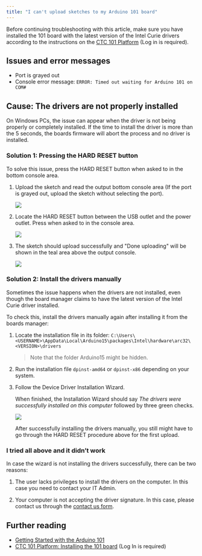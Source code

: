 ```yaml
---
title: "I can't upload sketches to my Arduino 101 board"
---
```



Before continuing troubleshooting with this article, make sure you have installed the 101 board with the latest version of the Intel Curie drivers according to the instructions on the [CTC 101 Platform](https://create.arduino.cc/ctc/101/course/view.php?id=250&section=15) (Log in is required).

## Issues and error messages

* Port is grayed out
* Console error message: `ERROR: Timed out waiting for Arduino 101 on COM#`

## Cause: The drivers are not properly installed

On Windows PCs, the issue can appear when the driver is not being properly or completely installed. If the time to install the driver is more than the 5 seconds, the boards firmware will abort the process and no driver is installed.

### Solution 1: Pressing the HARD RESET button

To solve this issue, press the HARD RESET button when asked to in the bottom console area.

1. Upload the sketch and read the output bottom console area (If the port is grayed out, upload the sketch without selecting the port).

    ![](img/101_hard_reset.png)

2. Locate the HARD RESET button between the USB outlet and the power outlet. Press when asked to in the console area.

    ![](img/101_hard_reset_button.png)

3. The sketch should upload successfully and "Done uploading" will be shown in the teal area above the output console.

    ![](img/101_hard_reset_success.png)

### Solution 2: Install the drivers manually

Sometimes the issue happens when the drivers are not installed, even though the board manager claims to have the latest version of the Intel Curie driver installed.

To check this, install the drivers manually again after installing it from the boards manager:

1. Locate the installation file in its folder:
   `C:\Users\<USERNAME>\AppData\Local\Arduino15\packages\Intel\hardware\arc32\<VERSION>\drivers`

   > Note that the folder Arduino15 might be hidden.

2. Run the installation file `dpinst-amd64` or `dpinst-x86` depending on your system.

3. Follow the Device Driver Installation Wizard.

   When finished, the Installation Wizard should say *The drivers were successfully installed on this computer* followed by three green checks.

   ![](img/101_installation_success.png)

   After successfully installing the drivers manually, you still might have to go through the HARD RESET procedure above for the first upload.

### I tried all above and it didn’t work

In case the wizard is not installing the drivers successfully, there can be two reasons:

1. The user lacks privileges to install the drivers on the computer. In this case you need to contact your IT Admin.

2. Your computer is not accepting the driver signature. In this case, please contact us through the [contact us form](https://www.arduino.cc/en/contact-us).

## Further reading

* [Getting Started with the Arduino 101](https://www.arduino.cc/en/Guide/Arduino101#use-your-arduino-101-on-the-arduino-web-ide)
* [CTC 101 Platform: Installing the 101 board](https://create.arduino.cc/ctc/101/course/view.php?id=250&section=15) (Log In is required)
